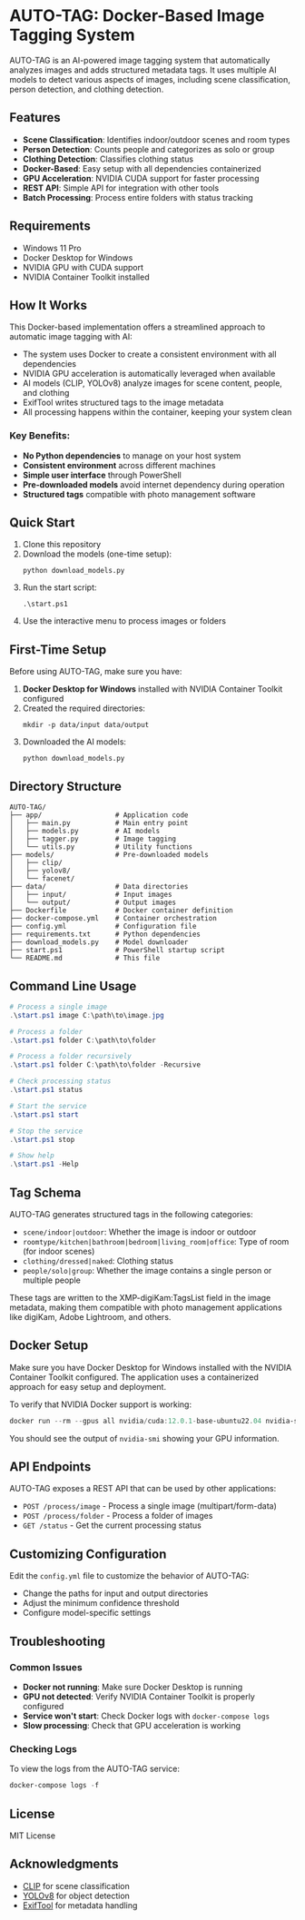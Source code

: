 # AUTO-TAG: Docker-Based Image Tagging System

AUTO-TAG is an AI-powered image tagging system that automatically analyzes images and adds structured metadata tags. It uses multiple AI models to detect various aspects of images, including scene classification, person detection, and clothing detection.

## Features

- **Scene Classification**: Identifies indoor/outdoor scenes and room types
- **Person Detection**: Counts people and categorizes as solo or group
- **Clothing Detection**: Classifies clothing status
- **Docker-Based**: Easy setup with all dependencies containerized
- **GPU Acceleration**: NVIDIA CUDA support for faster processing
- **REST API**: Simple API for integration with other tools
- **Batch Processing**: Process entire folders with status tracking

## Requirements

- Windows 11 Pro
- Docker Desktop for Windows
- NVIDIA GPU with CUDA support
- NVIDIA Container Toolkit installed

## How It Works

This Docker-based implementation offers a streamlined approach to automatic image tagging with AI:

- The system uses Docker to create a consistent environment with all dependencies
- NVIDIA GPU acceleration is automatically leveraged when available
- AI models (CLIP, YOLOv8) analyze images for scene content, people, and clothing
- ExifTool writes structured tags to the image metadata
- All processing happens within the container, keeping your system clean

### Key Benefits:

- **No Python dependencies** to manage on your host system
- **Consistent environment** across different machines
- **Simple user interface** through PowerShell
- **Pre-downloaded models** avoid internet dependency during operation
- **Structured tags** compatible with photo management software

## Quick Start

1. Clone this repository
2. Download the models (one-time setup):
   ```
   python download_models.py
   ```
3. Run the start script:
   ```
   .\start.ps1
   ```
4. Use the interactive menu to process images or folders

## First-Time Setup

Before using AUTO-TAG, make sure you have:

1. **Docker Desktop for Windows** installed with NVIDIA Container Toolkit configured
2. Created the required directories:
   ```
   mkdir -p data/input data/output
   ```
3. Downloaded the AI models:
   ```
   python download_models.py
   ```

## Directory Structure

```
AUTO-TAG/
├── app/                  # Application code
│   ├── main.py           # Main entry point
│   ├── models.py         # AI models
│   ├── tagger.py         # Image tagging
│   └── utils.py          # Utility functions
├── models/               # Pre-downloaded models
│   ├── clip/
│   ├── yolov8/
│   └── facenet/
├── data/                 # Data directories
│   ├── input/            # Input images
│   └── output/           # Output images
├── Dockerfile            # Docker container definition
├── docker-compose.yml    # Container orchestration
├── config.yml            # Configuration file
├── requirements.txt      # Python dependencies
├── download_models.py    # Model downloader
├── start.ps1             # PowerShell startup script
└── README.md             # This file
```

## Command Line Usage

```powershell
# Process a single image
.\start.ps1 image C:\path\to\image.jpg

# Process a folder
.\start.ps1 folder C:\path\to\folder

# Process a folder recursively
.\start.ps1 folder C:\path\to\folder -Recursive

# Check processing status
.\start.ps1 status

# Start the service
.\start.ps1 start

# Stop the service
.\start.ps1 stop

# Show help
.\start.ps1 -Help
```

## Tag Schema

AUTO-TAG generates structured tags in the following categories:

- `scene/indoor|outdoor`: Whether the image is indoor or outdoor
- `roomtype/kitchen|bathroom|bedroom|living_room|office`: Type of room (for indoor scenes)
- `clothing/dressed|naked`: Clothing status
- `people/solo|group`: Whether the image contains a single person or multiple people

These tags are written to the XMP-digiKam:TagsList field in the image metadata, making them compatible with photo management applications like digiKam, Adobe Lightroom, and others.

## Docker Setup

Make sure you have Docker Desktop for Windows installed with the NVIDIA Container Toolkit configured. The application uses a containerized approach for easy setup and deployment.

To verify that NVIDIA Docker support is working:
```powershell
docker run --rm --gpus all nvidia/cuda:12.0.1-base-ubuntu22.04 nvidia-smi
```

You should see the output of `nvidia-smi` showing your GPU information.

## API Endpoints

AUTO-TAG exposes a REST API that can be used by other applications:

- `POST /process/image` - Process a single image (multipart/form-data)
- `POST /process/folder` - Process a folder of images
- `GET /status` - Get the current processing status

## Customizing Configuration

Edit the `config.yml` file to customize the behavior of AUTO-TAG:

- Change the paths for input and output directories
- Adjust the minimum confidence threshold
- Configure model-specific settings

## Troubleshooting

### Common Issues

- **Docker not running**: Make sure Docker Desktop is running
- **GPU not detected**: Verify NVIDIA Container Toolkit is properly configured
- **Service won't start**: Check Docker logs with `docker-compose logs`
- **Slow processing**: Check that GPU acceleration is working

### Checking Logs

To view the logs from the AUTO-TAG service:
```powershell
docker-compose logs -f
```

## License

MIT License

## Acknowledgments

- [CLIP](https://github.com/openai/CLIP) for scene classification
- [YOLOv8](https://github.com/ultralytics/ultralytics) for object detection
- [ExifTool](https://exiftool.org/) for metadata handling